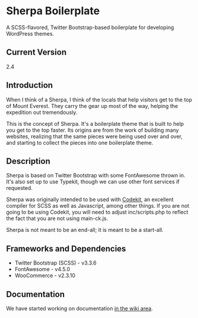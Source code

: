 # Sherpa Boilerplate
A SCSS-flavored, Twitter Bootstrap-based boilerplate for developing WordPress themes.

## Current Version
2.4

## Introduction
When I think of a Sherpa, I think of the locals that help visitors get to the top of Mount Everest.  They carry the gear up most of the way, helping the expedition out tremendously.

This is the concept of Sherpa.  It's a boilerplate theme that is built to help you get to the top faster.  Its origins are from the work of building many websites, realizing that the same pieces were being used over and over, and starting to collect the pieces into one boilerplate theme.

## Description
Sherpa is based on Twitter Bootstrap with some FontAwesome thrown in.  It's also set up to use Typekit, though we can use other font services if requested.

Sherpa was originally intended to be used with [Codekit](https://incident57.com/codekit/), an excellent compiler for SCSS as well as Javascript, among other things.  If you are not going to be using Codekit, you will need to adjust inc/scripts.php to reflect the fact that you are not using main-ck.js.

Sherpa is not meant to be an end-all; it is meant to be a start-all.

## Frameworks and Dependencies
* Twitter Bootstrap (SCSS) - v3.3.6
* FontAwesome - v4.5.0
* WooCommerce - v2.3.10

## Documentation
We have started working on documentation [in the wiki area](https://github.com/agims/sherpa/wiki).
